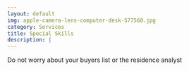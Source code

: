 ```yaml
---
layout: default
img: apple-camera-lens-computer-desk-577560.jpg
category: Services
title: Special Skills 
description: |
---
```

Do not worry about your buyers list or the residence analyst 
